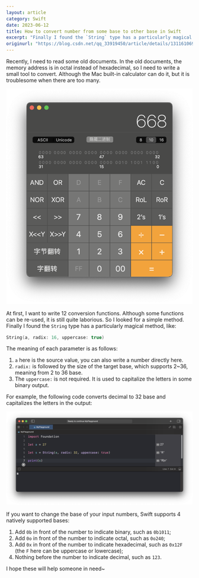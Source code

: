 ```yaml
---
layout: article
category: Swift
date: 2023-06-12
title: How to convert number from some base to other base in Swift
excerpt: "Finally I found the `String` type has a particularly magical method, like: String(a, radix: 16, uppercase: true)"
originurl: "https://blog.csdn.net/qq_33919450/article/details/131161069"
---
```

Recently, I need to read some old documents. In the old documents, the memory address is in octal instead of hexadecimal, so I need to write a small tool to convert. Although the Mac built-in calculator can do it, but it is troublesome when there are too many.

<img alt="Use the built-in calculator for hexadecimal calculations" src="/assets/images/98f5449d939c456ba0bab464dfc6d239.png" style="box-shadow: 0px 0px 0px 0px">

At first, I want to write 12 conversion functions. Although some functions can be re-used, it is still quite laborious. So I looked for a simple method. Finally I found the `String` type has a particularly magical method, like:

```swift
String(a, radix: 16, uppercase: true)
```

The meaning of each parameter is as follows:
1. `a` here is the source value, you can also write a number directly here.
2. `radix:` is followed by the size of the target base, which supports 2~36, meaning from 2 to 36 base.
3. The `uppercase:` is not required. It is used to capitalize the letters in some binary output.

For example, the following code converts decimal to 32 base and capitalizes the letters in the output:

<img alt="Code to convert decimal to 32 base" src="/assets/images/810735a203bf4888a056ba523cb83416.png" style="box-shadow: 0px 0px 0px 0px">

If you want to change the base of your input numbers, Swift supports 4 natively supported bases:
1. Add `0b` in front of the number to indicate binary, such as `0b1011`;
2. Add `0o` in front of the number to indicate octal, such as `0o240`;
3. Add `0x` in front of the number to indicate hexadecimal, such as `0x12F` (the `F` here can be uppercase or lowercase);
4. Nothing before the number to indicate decimal, such as `123`.

I hope these will help someone in need~